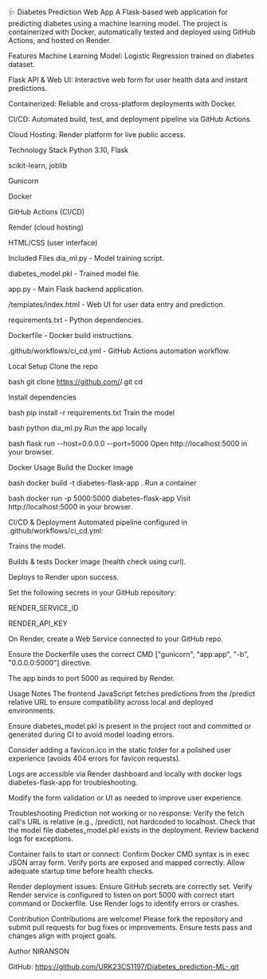 🩺 Diabetes Prediction Web App
A Flask-based web application for predicting diabetes using a machine learning model. The project is containerized with Docker, automatically tested and deployed using GitHub Actions, and hosted on Render.


Features
Machine Learning Model: Logistic Regression trained on diabetes dataset.

Flask API & Web UI: Interactive web form for user health data and instant predictions.

Containerized: Reliable and cross-platform deployments with Docker.

CI/CD: Automated build, test, and deployment pipeline via GitHub Actions.

Cloud Hosting: Render platform for live public access.



Technology Stack
Python 3.10, Flask

scikit-learn, joblib

Gunicorn

Docker

GitHub Actions (CI/CD)

Render (cloud hosting)

HTML/CSS (user interface)



Included Files
dia_ml.py - Model training script.

diabetes_model.pkl - Trained model file.

app.py - Main Flask backend application.

/templates/index.html - Web UI for user data entry and prediction.

requirements.txt - Python dependencies.

Dockerfile - Docker build instructions.

.github/workflows/ci_cd.yml - GitHub Actions automation workflow.



Local Setup
Clone the repo

bash
git clone https://github.com/<your-username>/<repo-name>.git
cd <repo-name>


Install dependencies

bash
pip install -r requirements.txt
Train the model

bash
python dia_ml.py
Run the app locally

bash
flask run --host=0.0.0.0 --port=5000
Open http://localhost:5000 in your browser.



Docker Usage
Build the Docker image

bash
docker build -t diabetes-flask-app .
Run a container

bash
docker run -p 5000:5000 diabetes-flask-app
Visit http://localhost:5000 in your browser.



CI/CD & Deployment
Automated pipeline configured in .github/workflows/ci_cd.yml:

Trains the model.

Builds & tests Docker image (health check using curl).

Deploys to Render upon success.

Set the following secrets in your GitHub repository:

RENDER_SERVICE_ID

RENDER_API_KEY

On Render, create a Web Service connected to your GitHub repo.

Ensure the Dockerfile uses the correct CMD ["gunicorn", "app:app", "-b", "0.0.0.0:5000"] directive.

The app binds to port 5000 as required by Render.



Usage Notes
The frontend JavaScript fetches predictions from the /predict relative URL to ensure compatibility across local and deployed environments.

Ensure diabetes_model.pkl is present in the project root and committed or generated during CI to avoid model loading errors.

Consider adding a favicon.ico in the static folder for a polished user experience (avoids 404 errors for favicon requests).

Logs are accessible via Render dashboard and locally with docker logs diabetes-flask-app for troubleshooting.

Modify the form validation or UI as needed to improve user experience.



Troubleshooting
Prediction not working or no response:
Verify the fetch call's URL is relative (e.g., /predict), not hardcoded to localhost.
Check that the model file diabetes_model.pkl exists in the deployment.
Review backend logs for exceptions.



Container fails to start or connect:
Confirm Docker CMD syntax is in exec JSON array form.
Verify ports are exposed and mapped correctly.
Allow adequate startup time before health checks.



Render deployment issues:
Ensure GitHub secrets are correctly set.
Verify Render service is configured to listen on port 5000 with correct start command or Dockerfile.
Use Render logs to identify errors or crashes.



Contribution
Contributions are welcome! Please fork the repository and submit pull requests for bug fixes or improvements. Ensure tests pass and changes align with project goals.



Author
NIRANSON

GitHub: https://github.com/URK23CS1197/Diabetes_prediction-ML-.git


